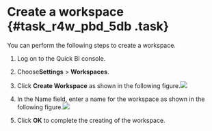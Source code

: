 # Create a workspace {#task_r4w_pbd_5db .task}

You can perform the following steps to create a workspace.

1.   Log on to the Quick BI console. 
2.   Choose**Settings** \> **Workspaces**. 
3.   Click **Create Workspace** as shown in the following figure.![](http://static-aliyun-doc.oss-cn-hangzhou.aliyuncs.com/assets/img/9159/15469414531121_en-US.png)

 
4.   In the Name field, enter a name for the workspace as shown in the following figure.![](http://static-aliyun-doc.oss-cn-hangzhou.aliyuncs.com/assets/img/9159/15469414531123_en-US.png)

 
5.   Click **OK** to complete the creating of the workspace. 

